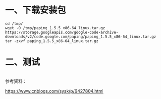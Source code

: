 # 一、下载安装包
```
cd /tmp/
wget -O /tmp/paping_1.5.5_x86-64_linux.tar.gz https://storage.googleapis.com/google-code-archive-downloads/v2/code.google.com/paping/paping_1.5.5_x86-64_linux.tar.gz
tar -zxvf paping_1.5.5_x86-64_linux.tar.gz
```

# 二、测试
```

```
参考资料：

https://www.cnblogs.com/sysk/p/6427804.html
